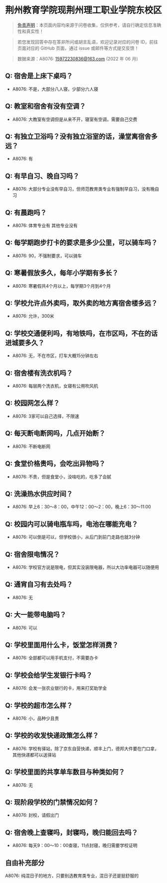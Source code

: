 # 荆州教育学院现荆州理工职业学院东校区

> [免责声明](https://colleges.chat/#_3)：本页面内容均来源于问卷收集，仅供参考，请自行确定信息准确性和真实性！

> 若您发现回答中存在答非所问或胡言乱语，欢迎记录对应的问卷 ID，前往页面对应的 GitHub 页面，通过 issue 或邮件等方式提交反馈！

> 数据来源：A8076: 15972230836@163.com (2022 年 06 月)

## Q: 宿舍是上床下桌吗？

- A8076: 不是，大部分八人寝，少部分六人寝

## Q: 教室和宿舍有没有空调？

- A8076: 大教室有空调但是从来不开，寝室有空调，需要自己交费

## Q: 有独立卫浴吗？没有独立浴室的话，澡堂离宿舍多远？

- A8076: 有

## Q: 有早自习、晚自习吗？

- A8076: 大部分专业没有早自习，但师范教育类专业有强制早自习，没有晚自习

## Q: 有晨跑吗？

- A8076: 体育专业有 其他专业没有

## Q: 每学期跑步打卡的要求是多少公里，可以骑车吗？

- A8076: 90，不强制要求，可以骑车

## Q: 寒暑假放多久，每年小学期有多长？

- A8076: 寒暑假共4个月以上，每学期3个月到4个月

## Q: 学校允许点外卖吗，取外卖的地方离宿舍楼多远？

- A8076: 允许，300米

## Q: 学校交通便利吗，有地铁吗，在市区吗，不在的话进城要多久？

- A8076: 无，不在市区，打车大概15分钟左右

## Q: 宿舍楼有洗衣机吗？

- A8076: 每层两个洗衣机，女寝有公用吹风机

## Q: 校园网怎么样？

- A8076: 3家可以自己选择，不限速

## Q: 每天断电断网吗，几点开始断？

- A8076: 不断电断网

## Q: 食堂价格贵吗，会吃出异物吗？

- A8076: 不贵，但是食堂小，没啥吃的，吃多了会腻

## Q: 洗澡热水供应时间？

- A8076: 早上6：30～8：00，中午12：00～2：00，晚上6：30～11:00

## Q: 校园内可以骑电瓶车吗，电池在哪能充电？

- A8076: 可以倒是可以，但学校很小，从后门到前门走路也就3分钟

## Q: 宿舍限电情况？

- A8076: 学校官方说是限电，但其实没装限电器，所以大功率电器可以随便用

## Q: 通宵自习有去处吗？

- A8076: 无

## Q: 大一能带电脑吗？

- A8076: 可以

## Q: 学校里面用什么卡，饭堂怎样消费？

- A8076: 全部都可以用手机支付，不需要办卡

## Q: 学校会给学生发银行卡吗？

- A8076: 会发一张农业银行的卡，用来打奖助学金

## Q: 学校的超市怎么样？

- A8076: 小，品种少且贵

## Q: 学校的收发快递政策怎么样？

- A8076: 学校有驿站，除了京东自营快递，顺丰上门，德邦大件要在门口拿，其他快递都可以送驿站

## Q: 学校里面的共享单车数目与种类如何？

- A8076: 无

## Q: 现阶段学校的门禁情况如何？

- A8076: 封校，请假出门

## Q: 宿舍晚上查寝吗，封寝吗，晚归能回去吗？

- A8076: 每天9：00～10：00查寝，11点封寝，晚归需要学校证明

## 自由补充部分

A8076: 纯混日子的地方，只要别选教育类专业，混日子还是挺舒服的